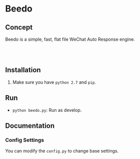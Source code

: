 # Beedo

## Concept

Beedo is a simple, fast, flat file WeChat Auto Response engine.

<br><br>

## Installation

1. Make sure you have `python 2.7` and `pip`.


## Run

* `python beedo.py`: Run as develop.



## Documentation

### Config Settings

You can modify the `config.py` to change base settings.